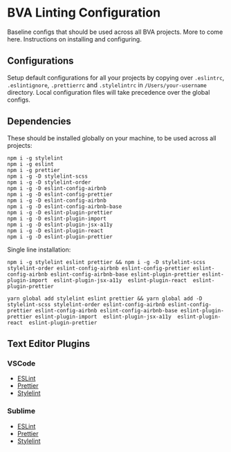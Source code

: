 # BVA Linting Configuration

Baseline configs that should be used across all BVA projects. More to come here. Instructions on installing and configuring. 

## Configurations

Setup default configurations for all your projects by copying over `.eslintrc`, `.eslintignore`, `.prettierrc` and `.stylelintrc` in `/Users/your-username` directory. Local configuration files will take precedence over the global configs.

## Dependencies

These should be installed globally on your machine, to be used across all projects:


```
npm i -g stylelint
npm i -g eslint
npm i -g prettier
npm i -g -D stylelint-scss
npm i -g -D stylelint-order
npm i -g -D eslint-config-airbnb
npm i -g -D eslint-config-prettier
npm i -g -D eslint-config-airbnb
npm i -g -D eslint-config-airbnb-base
npm i -g -D eslint-plugin-prettier
npm i -g -D eslint-plugin-import 
npm i -g -D eslint-plugin-jsx-a11y 
npm i -g -D eslint-plugin-react 
npm i -g -D eslint-plugin-prettier 
```

Single line installation:

```
npm i -g stylelint eslint prettier && npm i -g -D stylelint-scss stylelint-order eslint-config-airbnb eslint-config-prettier eslint-config-airbnb eslint-config-airbnb-base eslint-plugin-prettier eslint-plugin-import  eslint-plugin-jsx-a11y  eslint-plugin-react  eslint-plugin-prettier 
```

```
yarn global add stylelint eslint prettier && yarn global add -D stylelint-scss stylelint-order eslint-config-airbnb eslint-config-prettier eslint-config-airbnb eslint-config-airbnb-base eslint-plugin-prettier eslint-plugin-import  eslint-plugin-jsx-a11y  eslint-plugin-react  eslint-plugin-prettier
```

## Text Editor Plugins

### VSCode

* [ESLint](https://marketplace.visualstudio.com/items?itemName=dbaeumer.vscode-eslint)
* [Prettier](https://github.com/prettier/prettier-vscode)
* [Stylelint](https://marketplace.visualstudio.com/items?itemName=shinnn.stylelint)

### Sublime

* [ESLint](https://github.com/SublimeLinter/SublimeLinter-eslint)
* [Prettier](https://packagecontrol.io/packages/JsPrettier
)
* [Stylelint](https://github.com/SublimeLinter/SublimeLinter-stylelint)
